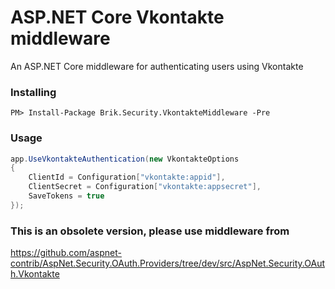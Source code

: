 # ASP.NET Core Vkontakte middleware
An ASP.NET Core middleware for authenticating users using Vkontakte

### Installing
```
PM> Install-Package Brik.Security.VkontakteMiddleware -Pre
```

### Usage

```csharp
app.UseVkontakteAuthentication(new VkontakteOptions
{
    ClientId = Configuration["vkontakte:appid"],
    ClientSecret = Configuration["vkontakte:appsecret"],
    SaveTokens = true
});
```

### This is an obsolete version, please use middleware from
https://github.com/aspnet-contrib/AspNet.Security.OAuth.Providers/tree/dev/src/AspNet.Security.OAuth.Vkontakte
